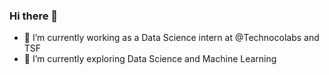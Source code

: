 ### Hi there 👋

- 🔭 I’m currently working as a Data Science intern at @Technocolabs and TSF
- 🌱 I’m currently exploring Data Science and Machine Learning



